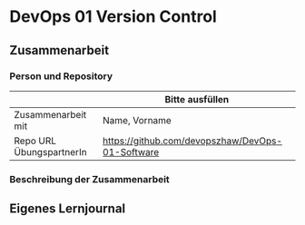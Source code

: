 # DevOps 01 Version Control

## Zusammenarbeit

### Person und Repository

| | Bitte ausfüllen |
| -------- | ------- |
| Zusammenarbeit mit | Name, Vorname |
| Repo URL ÜbungspartnerIn | https://github.com/devopszhaw/DevOps-01-Software |

### Beschreibung der Zusammenarbeit

## Eigenes Lernjournal